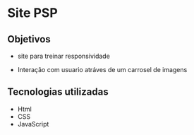 # Site PSP 


## Objetivos 
- site para treinar responsividade  

- Interação com usuario atráves de um carrosel de imagens

## Tecnologias utilizadas

- Html
- CSS
-  JavaScript
